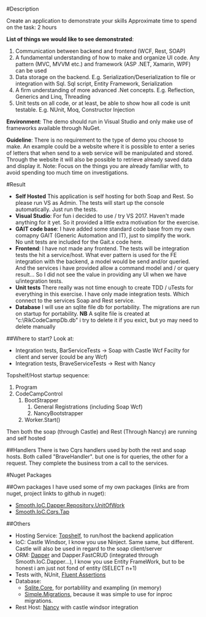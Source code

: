 #Description

Create an application to demonstrate your skills
Approximate time to spend on the task: 2 hours

**List of things we would like to see demonstrated**:
1) Communication between backend and frontend (WCF, Rest, SOAP) 
2) A fundamental understanding of how to make and organize UI code. Any pattern (MVC, MVVM etc.) and framework (ASP .NET, Xamarin, WPF) can be used
3) Data storage on the backend. E.g. Serialization/Deserialization to file or integration with Sql. Sql script, Entity Framework, Serialization
4) A firm understanding of more advanced .Net concepts. E.g. Reflection, Generics and Linq, Threading
5) Unit tests on all code, or at least, be able to show how all code is unit testable. E.g. NUnit, Moq, Constructor Injection

**Environment**: The demo should run in Visual Studio and only make use of frameworks available through NuGet.

**Guideline**: There is no requirement to the type of demo you choose to make. An example could be a
website where it is possible to enter a series of letters that when send to a web service will be manipulated
and stored. Through the website it will also be possible to retrieve already saved data and display it.
Note: Focus on the things you are already familiar with, to avoid spending too much time on investigations.


#Result

* **Self Hosted** This application is self hosting for both Soap and Rest. So please run VS as Admin. The tests will start up the console automatically. Just run the tests.
* **Visual Studio**: For fun i decided to use / try VS 2017. Haven't made anything for it yet. So it provided a little extra motivation for the exercise.
* **GAIT code base**: I have added some standard code base from my own comapny GAIT (Generic Automation and IT), just to simplify the work. No unit tests are included for the Gait.x code here.
* **Frontend**: I have not made any frontend. The tests will be integration tests the hit a service/host. What ever pattern is used for the FE integration with the backend, a model would be send and/or queried. And the services i have provided allow a command model and / or query result... So I did not see the value in providing any UI when we have u/integration tests.
* **Unit tests** There really was not time enough to create TDD / uTests for everything in this exercise. I have only made integration tests. Which connect to the services Soap and Rest service.
* **Database** I will use an sqlite file db for portability. The migrations are run on startup for portability. **NB** A sqlite file is created at "c:\RikCodeCampDb.db" i try to delete it if you exict, but yo may need to delete manually

##Where to start?
Look at:
* Integration tests, BarServiceTests -> Soap with Castle Wcf Facilty for client and server (could be any Wcf)
* Integration tests, BraveServiceTests -> Rest with Nancy

Topshelf/Host startup sequence:
1.  Program
2.  CodeCampControl
    1.  BootStrapper
        1.  General Registrations (including Soap Wcf)
        2.  NancyBootstrapper
    2.  Worker.Start()

Then both the soap (through Castle) and Rest (Through Nancy) are running and self hosted

##Handlers
There is two Cqrs handlers used by both the rest and soap hosts. Both called "BraveHandler". but one is for queries, the other for a request. They complete the business trom a call to the services.


#Nuget Packages

##Own packages
I have used some of my own packages (links are from nuget, project linkts to github in nuget):
* [Smooth.IoC.Dapper.Repository.UnitOfWork](https://www.nuget.org/packages/Smooth.IoC.Dapper.Repository.UnitOfWork/)
* [Smooth.IoC.Cqrs.Tap](https://www.nuget.org/packages/Smooth.IoC.Cqrs.Tap/)

##Others
* Hosting Service: [Topshelf](https://www.nuget.org/packages/Topshelf/), to run/host the backend application
* IoC: Castle Windsor, I know you use Ninject. Same same, but different. Castle will also be used in regard to the soap client/server
* ORM: [Dapper](https://www.nuget.org/packages/Dapper/) and Dapper.FastCRUD (integrated through Smooth.IoC.Dapper...), I know you use Entity FrameWork, but to be honest i am just not fond of entity (SELECT n+1)
* Tests with, NUnit, [Fluent Assertions](https://www.nuget.org/packages/FluentAssertions/)
* Database: 
    * [Sqlite.Core](https://www.nuget.org/packages/System.Data.SQLite.Core/), for portablility and exampling (in memory)
    * [Simple.Migrations](https://www.nuget.org/packages/Simple.Migrations/), because it was simple to use for inproc migrations.
* Rest Host: [Nancy](https://www.nuget.org/packages/Nancy/1.4.3) with castle windsor integration





